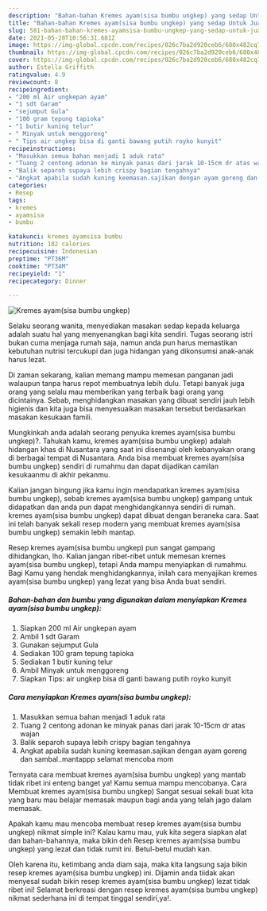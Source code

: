 ```yaml
---
description: "Bahan-bahan Kremes ayam(sisa bumbu ungkep) yang sedap Untuk Jualan"
title: "Bahan-bahan Kremes ayam(sisa bumbu ungkep) yang sedap Untuk Jualan"
slug: 581-bahan-bahan-kremes-ayamsisa-bumbu-ungkep-yang-sedap-untuk-jualan
date: 2021-05-28T10:56:31.681Z
image: https://img-global.cpcdn.com/recipes/026c7ba2d920ceb6/680x482cq70/kremes-ayamsisa-bumbu-ungkep-foto-resep-utama.jpg
thumbnail: https://img-global.cpcdn.com/recipes/026c7ba2d920ceb6/680x482cq70/kremes-ayamsisa-bumbu-ungkep-foto-resep-utama.jpg
cover: https://img-global.cpcdn.com/recipes/026c7ba2d920ceb6/680x482cq70/kremes-ayamsisa-bumbu-ungkep-foto-resep-utama.jpg
author: Estella Griffith
ratingvalue: 4.9
reviewcount: 8
recipeingredient:
- "200 ml Air ungkepan ayam"
- "1 sdt Garam"
- "sejumput Gula"
- "100 gram tepung tapioka"
- "1 butir kuning telur"
- " Minyak untuk menggoreng"
- " Tips air ungkep bisa di ganti bawang putih royko kunyit"
recipeinstructions:
- "Masukkan semua bahan menjadi 1 aduk rata"
- "Tuang 2 centong adonan ke minyak panas dari jarak 10-15cm dr atas wajan"
- "Balik separoh supaya lebih crispy bagian tengahnya"
- "Angkat apabila sudah kuning keemasan.sajikan dengan ayam goreng dan sambal..mantappp selamat mencoba mom"
categories:
- Resep
tags:
- kremes
- ayamsisa
- bumbu

katakunci: kremes ayamsisa bumbu 
nutrition: 182 calories
recipecuisine: Indonesian
preptime: "PT36M"
cooktime: "PT34M"
recipeyield: "1"
recipecategory: Dinner

---
```



![Kremes ayam(sisa bumbu ungkep)](https://img-global.cpcdn.com/recipes/026c7ba2d920ceb6/680x482cq70/kremes-ayamsisa-bumbu-ungkep-foto-resep-utama.jpg)

Selaku seorang wanita, menyediakan masakan sedap kepada keluarga adalah suatu hal yang menyenangkan bagi kita sendiri. Tugas seorang istri bukan cuma menjaga rumah saja, namun anda pun harus memastikan kebutuhan nutrisi tercukupi dan juga hidangan yang dikonsumsi anak-anak harus lezat.

Di zaman  sekarang, kalian memang mampu memesan panganan jadi walaupun tanpa harus repot membuatnya lebih dulu. Tetapi banyak juga orang yang selalu mau memberikan yang terbaik bagi orang yang dicintainya. Sebab, menghidangkan masakan yang dibuat sendiri jauh lebih higienis dan kita juga bisa menyesuaikan masakan tersebut berdasarkan masakan kesukaan famili. 



Mungkinkah anda adalah seorang penyuka kremes ayam(sisa bumbu ungkep)?. Tahukah kamu, kremes ayam(sisa bumbu ungkep) adalah hidangan khas di Nusantara yang saat ini disenangi oleh kebanyakan orang di berbagai tempat di Nusantara. Anda bisa membuat kremes ayam(sisa bumbu ungkep) sendiri di rumahmu dan dapat dijadikan camilan kesukaanmu di akhir pekanmu.

Kalian jangan bingung jika kamu ingin mendapatkan kremes ayam(sisa bumbu ungkep), sebab kremes ayam(sisa bumbu ungkep) gampang untuk didapatkan dan anda pun dapat menghidangkannya sendiri di rumah. kremes ayam(sisa bumbu ungkep) dapat dibuat dengan beraneka cara. Saat ini telah banyak sekali resep modern yang membuat kremes ayam(sisa bumbu ungkep) semakin lebih mantap.

Resep kremes ayam(sisa bumbu ungkep) pun sangat gampang dihidangkan, lho. Kalian jangan ribet-ribet untuk memesan kremes ayam(sisa bumbu ungkep), tetapi Anda mampu menyiapkan di rumahmu. Bagi Kamu yang hendak menghidangkannya, inilah cara menyajikan kremes ayam(sisa bumbu ungkep) yang lezat yang bisa Anda buat sendiri.

<!--inarticleads1-->

##### Bahan-bahan dan bumbu yang digunakan dalam menyiapkan Kremes ayam(sisa bumbu ungkep):

1. Siapkan 200 ml Air ungkepan ayam
1. Ambil 1 sdt Garam
1. Gunakan sejumput Gula
1. Sediakan 100 gram tepung tapioka
1. Sediakan 1 butir kuning telur
1. Ambil  Minyak untuk menggoreng
1. Siapkan  Tips: air ungkep bisa di ganti bawang putih royko kunyit




<!--inarticleads2-->

##### Cara menyiapkan Kremes ayam(sisa bumbu ungkep):

1. Masukkan semua bahan menjadi 1 aduk rata
1. Tuang 2 centong adonan ke minyak panas dari jarak 10-15cm dr atas wajan
1. Balik separoh supaya lebih crispy bagian tengahnya
1. Angkat apabila sudah kuning keemasan.sajikan dengan ayam goreng dan sambal..mantappp selamat mencoba mom




Ternyata cara membuat kremes ayam(sisa bumbu ungkep) yang mantab tidak ribet ini enteng banget ya! Kamu semua mampu mencobanya. Cara Membuat kremes ayam(sisa bumbu ungkep) Sangat sesuai sekali buat kita yang baru mau belajar memasak maupun bagi anda yang telah jago dalam memasak.

Apakah kamu mau mencoba membuat resep kremes ayam(sisa bumbu ungkep) nikmat simple ini? Kalau kamu mau, yuk kita segera siapkan alat dan bahan-bahannya, maka bikin deh Resep kremes ayam(sisa bumbu ungkep) yang lezat dan tidak rumit ini. Betul-betul mudah kan. 

Oleh karena itu, ketimbang anda diam saja, maka kita langsung saja bikin resep kremes ayam(sisa bumbu ungkep) ini. Dijamin anda tiidak akan menyesal sudah bikin resep kremes ayam(sisa bumbu ungkep) lezat tidak ribet ini! Selamat berkreasi dengan resep kremes ayam(sisa bumbu ungkep) nikmat sederhana ini di tempat tinggal sendiri,ya!.

